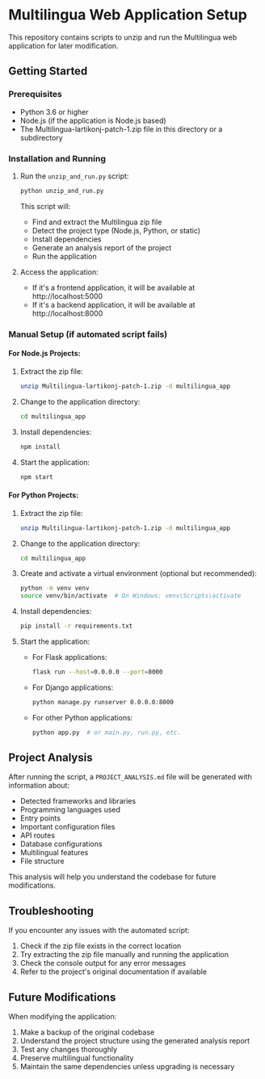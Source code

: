 # Multilingua Web Application Setup

This repository contains scripts to unzip and run the Multilingua web application for later modification.

## Getting Started

### Prerequisites

- Python 3.6 or higher
- Node.js (if the application is Node.js based)
- The Multilingua-lartikonj-patch-1.zip file in this directory or a subdirectory

### Installation and Running

1. Run the `unzip_and_run.py` script:

   ```bash
   python unzip_and_run.py
   ```

   This script will:
   - Find and extract the Multilingua zip file
   - Detect the project type (Node.js, Python, or static)
   - Install dependencies
   - Generate an analysis report of the project
   - Run the application

2. Access the application:
   - If it's a frontend application, it will be available at http://localhost:5000
   - If it's a backend application, it will be available at http://localhost:8000

### Manual Setup (if automated script fails)

#### For Node.js Projects:

1. Extract the zip file:
   ```bash
   unzip Multilingua-lartikonj-patch-1.zip -d multilingua_app
   ```

2. Change to the application directory:
   ```bash
   cd multilingua_app
   ```

3. Install dependencies:
   ```bash
   npm install
   ```

4. Start the application:
   ```bash
   npm start
   ```

#### For Python Projects:

1. Extract the zip file:
   ```bash
   unzip Multilingua-lartikonj-patch-1.zip -d multilingua_app
   ```

2. Change to the application directory:
   ```bash
   cd multilingua_app
   ```

3. Create and activate a virtual environment (optional but recommended):
   ```bash
   python -m venv venv
   source venv/bin/activate  # On Windows: venv\Scripts\activate
   ```

4. Install dependencies:
   ```bash
   pip install -r requirements.txt
   ```

5. Start the application:
   - For Flask applications:
     ```bash
     flask run --host=0.0.0.0 --port=8000
     ```
   - For Django applications:
     ```bash
     python manage.py runserver 0.0.0.0:8000
     ```
   - For other Python applications:
     ```bash
     python app.py  # or main.py, run.py, etc.
     ```

## Project Analysis

After running the script, a `PROJECT_ANALYSIS.md` file will be generated with information about:

- Detected frameworks and libraries
- Programming languages used
- Entry points
- Important configuration files
- API routes
- Database configurations
- Multilingual features
- File structure

This analysis will help you understand the codebase for future modifications.

## Troubleshooting

If you encounter any issues with the automated script:

1. Check if the zip file exists in the correct location
2. Try extracting the zip file manually and running the application
3. Check the console output for any error messages
4. Refer to the project's original documentation if available

## Future Modifications

When modifying the application:

1. Make a backup of the original codebase
2. Understand the project structure using the generated analysis report
3. Test any changes thoroughly
4. Preserve multilingual functionality
5. Maintain the same dependencies unless upgrading is necessary
